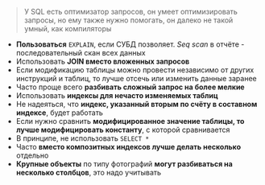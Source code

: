 > У SQL есть оптимизатор запросов, он умеет оптимизировать запросы, но ему также нужно помогать, он далеко не такой умный, как компиляторы
* **Пользоваться** `EXPLAIN`, если СУБД позволяет. *Seq scan* в отчёте - последовательный скан всех данных
* Использовать **JOIN вместо вложенных запросов**
* Если модификацию таблицы можно провести независимо от других инструкций и таблиц, то лучше отсечь или изменить данные заранее
* Часто проще всего **разбивать сложный запрос на более мелкие**
* Использовать **индексы для нечасто изменяемых таблиц**
* Не надеяться, что **индекс, указанный вторым по счёту в составном индексе**, будет работать
* Если нужно сравнить **модифицированное значение таблицы, то лучше модифицировать константу**, с которой сравнивается
* В принципе, не использовать `SELECT *`
* Часто **вместо композитных индексов лучше делать несколько** отдельно
* **Крупные объекты** по типу фотографий **могут разбиваться на несколько столбцов**, это надо учитывать